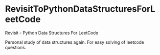 # RevisitToPythonDataStructuresForLeetCode
Revisit - Python Data Structures For LeetCode

Personal study of data structures again.  For easy solving of leetcode questions.


